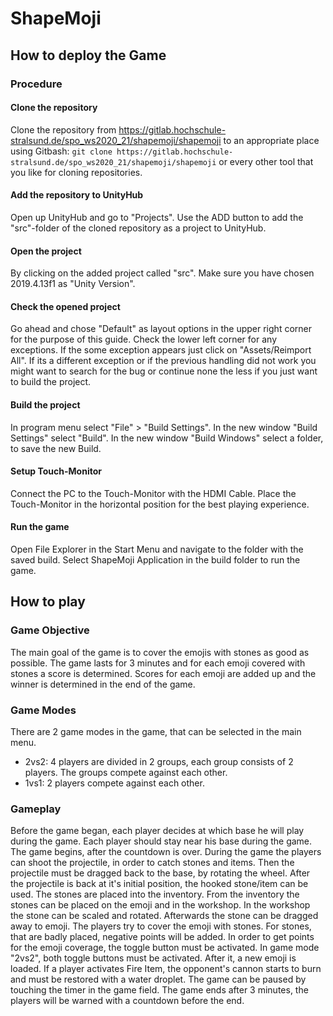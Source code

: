 # ShapeMoji

## How to deploy the Game

### Procedure

#### Clone the repository
Clone the repository from https://gitlab.hochschule-stralsund.de/spo_ws2020_21/shapemoji/shapemoji to an appropriate place using Gitbash: `git clone https://gitlab.hochschule-stralsund.de/spo_ws2020_21/shapemoji/shapemoji` or every other tool that you like for cloning repositories.
#### Add the repository to UnityHub
Open up UnityHub and go to "Projects". Use the ADD button to add the "src"-folder of the cloned repository as a project to UnityHub.
#### Open the project
By clicking on the added project called "src". Make sure you have chosen 2019.4.13f1 as "Unity Version".
#### Check the opened project
Go ahead and chose "Default" as layout options in the upper right corner for the purpose of this guide. Check the lower left corner for any exceptions. If the some exception appears just click on "Assets/Reimport All". If its a different exception or if the previous handling did not work you might want to search for the bug or continue none the less if you just want to build the project.
#### Build the project
In program menu select "File" > "Build Settings". In the new window "Build Settings" select "Build". In the new window "Build Windows" select a folder, to save the new Build.
#### Setup Touch-Monitor
Connect the PC to the Touch-Monitor with the HDMI Cable. Place the Touch-Monitor in the horizontal position for the best playing experience.
#### Run the game
Open File Explorer in the Start Menu and navigate to the folder with the saved build. Select ShapeMoji Application in the build folder to run the game.

## How to play

### Game Objective

The main goal of the game is to cover the emojis with stones as good as possible. The game lasts for 3 minutes and for each emoji covered with stones a score is determined. Scores for each emoji are added up and the winner is determined in the end of the game.

### Game Modes
There are 2 game modes in the game, that can be selected in the main menu.

* 2vs2: 4 players are divided in 2 groups, each group consists of 2 players. The groups compete against each other.
* 1vs1: 2 players compete against each other.

### Gameplay
Before the game began, each player decides at which base he will play during the game. Each player should stay near his base during the game.
The game begins, after the countdown is over.
During the game the players can shoot the projectile, in order to catch stones and items. Then the projectile must be dragged back to the base, by rotating the wheel. After the projectile is back at it's initial position, the hooked stone/item can be used.
The stones are placed into the inventory.
From the inventory the stones can be placed on the emoji and in the workshop.
In the workshop the stone can be scaled and rotated. Afterwards the stone can be dragged away to emoji.
The players try to cover the emoji with stones. For stones, that are badly placed, negative points will be added.
In order to get points for the emoji coverage, the toggle button must be activated. In game mode "2vs2", both toggle buttons must be activated. After it, a new emoji is loaded.
If a player activates Fire Item, the opponent's cannon starts to burn and must be restored with a water droplet.
The game can be paused by touching the timer in the game field.
The game ends after 3 minutes, the players will be warned with a countdown before the end.

